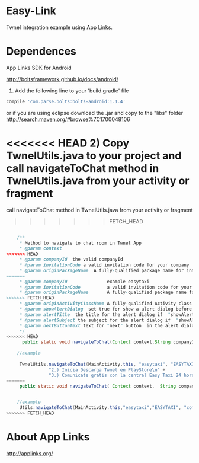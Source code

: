 Easy-Link
==================

Twnel integration example using App Links.


Dependences 
==================
App Links SDK  for Android

http://boltsframework.github.io/docs/android/ 

1) Add the following line to your 'build.gradle' file

```groovy
compile 'com.parse.bolts:bolts-android:1.1.4'
```
or if you are using eclipse download the .jar and copy to the "libs" folder
http://search.maven.org/#browse%7C1700048106

<<<<<<< HEAD
2) Copy TwnelUtils.java to your project and call navigateToChat method in TwnelUtils.java from your activity or fragment 
=======
call  navigateToChat method in TwnelUtils.java from your activity or fragment 
>>>>>>> FETCH_HEAD

```java

    /**
     * Method to navigate to chat room in Twnel App
     * @param context
<<<<<<< HEAD
     * @param companyId  the valid companyId
     * @param invitationCode a valid invitation code for your company
     * @param originPackageName  A fully-qualified package name for intent generation (for back your app)
=======
     * @param companyId               example easytaxi
     * @param invitationCode          a valid invitation code for your company
     * @param originPackageName       A fully-qualified package name for intent generation (for back your app)
>>>>>>> FETCH_HEAD
     * @param originActivityClassName A fully-qualified Activity class name for intent generation (for back your app)
     * @param showAlertDialog  set true for show a alert dialog before navigate to play Store to download Twnel App if it is not installed
     * @param alertTitle  the title for the alert dialog if  "showAlertDialog" is true
     * @param alertSubject the subject for the alert dialog if  "showAlertDialog" is true
     * @param nextButtonText text for "next" button  in the alert dialog if  "showAlertDialog" is true
     */
<<<<<<< HEAD
      public static void navigateToChat(Context context,String companyId,String invitationCode, String originPackageName, String originActivityClassName,  boolean showAlertDialog, String alertTitle,String alertSubject,String nextButtonText) {
 	
 	//example 
 	
 	 TwnelUtils.navigateToChat(MainActivity.this, "easytaxi", "EASYTAXI", "com.twnel.easylink", "com.twnel.easylink.MainActivity",true,"Chatea gratis descargando Twnel","1.) Da click en \"Siguiente\".\n" +
                "2.) Inicia Descarga Twnel en PlayStore\n" +
                "3.) Comunicate gratis con la central Easy Taxi 24 horas al dias 7 dias a la semana.","Siguiente");
=======
     public static void navigateToChat( Context context,  String companyId,String invitationCode, String originPackageName, String originActivityClassName) 


 	//example 
 	 Utils.navigateToChat(MainActivity.this,"easytaxi","EASYTAXI", "com.twnel.easylink", "com.twnel.easylink.MainActivity");
>>>>>>> FETCH_HEAD


```

About App Links 
==================
http://applinks.org/
